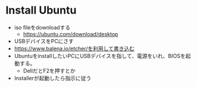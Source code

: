 # Install Ubuntu

* iso fileをdownloadする
  * https://ubuntu.com/download/desktop
* USBデバイスをPCにさす
* https://www.balena.io/etcher/を利用して書き込む
* UbuntuをinstallしたいPCにUSBデバイスを指して、電源をいれ、BIOSを起動する。
  * DellだとF2を押すとか
* Installerが起動したら指示に従う
